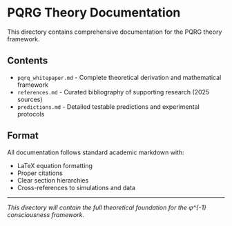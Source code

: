 # PQRG Theory Documentation

This directory contains comprehensive documentation for the PQRG theory framework.

## Contents

- `pqrq_whitepaper.md` - Complete theoretical derivation and mathematical framework
- `references.md` - Curated bibliography of supporting research (2025 sources)
- `predictions.md` - Detailed testable predictions and experimental protocols

## Format

All documentation follows standard academic markdown with:
- LaTeX equation formatting
- Proper citations
- Clear section hierarchies
- Cross-references to simulations and data

---

*This directory will contain the full theoretical foundation for the φ^{-1} consciousness framework.*